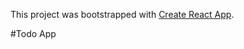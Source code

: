 This project was bootstrapped with [Create React App](https://github.com/facebook/create-react-app).

#Todo App
